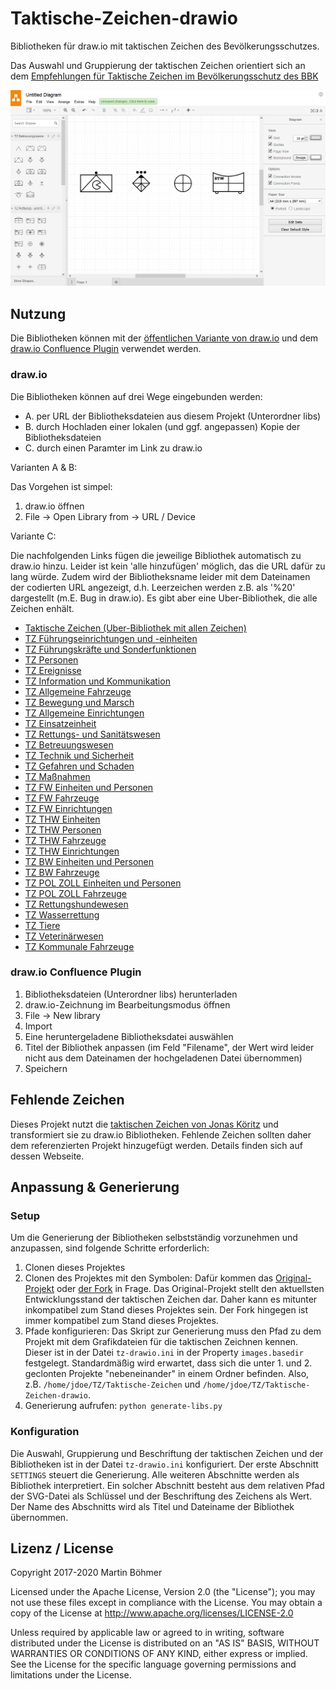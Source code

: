 # Taktische-Zeichen-drawio
Bibliotheken für draw.io mit taktischen Zeichen des Bevölkerungsschutzes.

Das Auswahl und Gruppierung der taktischen Zeichen orientiert sich an dem [Empfehlungen für Taktische Zeichen im Bevölkerungsschutz des BBK](http://www.bbk.bund.de/SharedDocs/Downloads/BBK/DE/FIS/DownloadsRechtundVorschriften/Volltext_Fw_Dv/SKK_DV_102_2012.html)

![Vorschau](https://github.com/MartinBoehmer/Taktische-Zeichen-drawio/raw/master/preview.PNG)

## Nutzung
Die Bibliotheken können mit der [öffentlichen Variante von draw.io](https://www.draw.io/) und dem [draw.io Confluence Plugin](https://marketplace.atlassian.com/plugins/com.mxgraph.confluence.plugins.diagramly/server/overview) verwendet werden.

### draw.io
Die Bibliotheken können auf drei Wege eingebunden werden:
- A. per URL der Bibliotheksdateien aus diesem Projekt (Unterordner libs)
- B. durch Hochladen einer lokalen (und ggf. angepassen) Kopie der Bibliotheksdateien
- C. durch einen Paramter im Link zu draw.io

Varianten A & B:

Das Vorgehen ist simpel:
1. draw.io öffnen
2. File -> Open Library from -> URL / Device

Variante C:

Die nachfolgenden Links fügen die jeweilige Bibliothek automatisch zu draw.io hinzu. Leider ist kein 'alle hinzufügen' möglich, das die URL dafür zu lang würde. Zudem wird der Bibliotheksname leider mit dem Dateinamen der codierten URL angezeigt, d.h. Leerzeichen werden z.B. als '%20' dargestellt (m.E. Bug in draw.io). Es gibt aber eine Uber-Bibliothek, die alle Zeichen enhält.
- [Taktische Zeichen (Uber-Bibliothek mit allen Zeichen)](https://www.draw.io/?splash=0&clibs=Uhttps%3A//raw.githubusercontent.com/MartinBoehmer/Taktische-Zeichen-drawio/master/libs/Taktische%20Zeichen.xml)
- [TZ Führungseinrichtungen und -einheiten](https://www.draw.io/?splash=0&clibs=Uhttps%3A//raw.githubusercontent.com/MartinBoehmer/Taktische-Zeichen-drawio/master/libs/TZ%2520F%25C3%25BChrungseinrichtungen%2520und%2520-einheiten.xml)
- [TZ Führungskräfte und Sonderfunktionen](https://www.draw.io/?splash=0&clibs=Uhttps%3A//raw.githubusercontent.com/MartinBoehmer/Taktische-Zeichen-drawio/master/libs/TZ%2520F%25C3%25BChrungskr%25C3%25A4fte%2520und%2520Sonderfunktionen.xml)
- [TZ Personen](https://www.draw.io/?splash=0&clibs=Uhttps%3A//raw.githubusercontent.com/MartinBoehmer/Taktische-Zeichen-drawio/master/libs/TZ%2520Personen.xml)
- [TZ Ereignisse](https://www.draw.io/?splash=0&clibs=Uhttps%3A//raw.githubusercontent.com/MartinBoehmer/Taktische-Zeichen-drawio/master/libs/TZ%2520Ereignisse.xml)
- [TZ Information und Kommunikation](https://www.draw.io/?splash=0&clibs=Uhttps%3A//raw.githubusercontent.com/MartinBoehmer/Taktische-Zeichen-drawio/master/libs/TZ%2520Information%2520und%2520Kommunikation.xml)
- [TZ Allgemeine Fahrzeuge](https://www.draw.io/?splash=0&clibs=Uhttps%3A//raw.githubusercontent.com/MartinBoehmer/Taktische-Zeichen-drawio/master/libs/TZ%2520Allgemeine%2520Fahrzeuge.xml)
- [TZ Bewegung und Marsch](https://www.draw.io/?splash=0&clibs=Uhttps%3A//raw.githubusercontent.com/MartinBoehmer/Taktische-Zeichen-drawio/master/libs/TZ%2520Bewegung%2520und%2520Marsch.xml)
- [TZ Allgemeine Einrichtungen](https://www.draw.io/?splash=0&clibs=Uhttps%3A//raw.githubusercontent.com/MartinBoehmer/Taktische-Zeichen-drawio/master/libs/TZ%2520Allgemeine%2520Einrichtungen.xml)
- [TZ Einsatzeinheit](https://www.draw.io/?splash=0&clibs=Uhttps%3A//raw.githubusercontent.com/MartinBoehmer/Taktische-Zeichen-drawio/master/libs/TZ%2520Einsatzeinheit.xml)
- [TZ Rettungs- und Sanitätswesen](https://www.draw.io/?splash=0&clibs=Uhttps%3A//raw.githubusercontent.com/MartinBoehmer/Taktische-Zeichen-drawio/master/libs/TZ%2520Rettungs-%2520und%2520Sanit%25C3%25A4tswesen.xml)
- [TZ Betreuungswesen](https://www.draw.io/?splash=0&clibs=Uhttps%3A//raw.githubusercontent.com/MartinBoehmer/Taktische-Zeichen-drawio/master/libs/TZ%2520Betreuungswesen.xml)
- [TZ Technik und Sicherheit](https://www.draw.io/?splash=0&clibs=Uhttps%3A//raw.githubusercontent.com/MartinBoehmer/Taktische-Zeichen-drawio/master/libs/TZ%2520Technik%2520und%2520Sicherheit.xml)
- [TZ Gefahren und Schaden](https://www.draw.io/?splash=0&clibs=Uhttps%3A//raw.githubusercontent.com/MartinBoehmer/Taktische-Zeichen-drawio/master/libs/TZ%2520Gefahren%2520und%2520Schaden.xml)
- [TZ Maßnahmen](https://www.draw.io/?splash=0&clibs=Uhttps%3A//raw.githubusercontent.com/MartinBoehmer/Taktische-Zeichen-drawio/master/libs/TZ%2520Ma%25C3%259Fnahmen.xml)
- [TZ FW Einheiten und Personen](https://www.draw.io/?splash=0&clibs=Uhttps%3A//raw.githubusercontent.com/MartinBoehmer/Taktische-Zeichen-drawio/master/libs/TZ%2520FW%2520Einheiten%2520und%2520Personen.xml)
- [TZ FW Fahrzeuge](https://www.draw.io/?splash=0&clibs=Uhttps%3A//raw.githubusercontent.com/MartinBoehmer/Taktische-Zeichen-drawio/master/libs/TZ%2520FW%2520Fahrzeuge.xml)
- [TZ FW Einrichtungen](https://www.draw.io/?splash=0&clibs=Uhttps%3A//raw.githubusercontent.com/MartinBoehmer/Taktische-Zeichen-drawio/master/libs/TZ%2520FW%2520Einrichtungen.xml)
- [TZ THW Einheiten](https://www.draw.io/?splash=0&clibs=Uhttps%3A//raw.githubusercontent.com/MartinBoehmer/Taktische-Zeichen-drawio/master/libs/TZ%2520THW%2520Einheiten.xml)
- [TZ THW Personen](https://www.draw.io/?splash=0&clibs=Uhttps%3A//raw.githubusercontent.com/MartinBoehmer/Taktische-Zeichen-drawio/master/libs/TZ%2520THW%2520Personen.xml)
- [TZ THW Fahrzeuge](https://www.draw.io/?splash=0&clibs=Uhttps%3A//raw.githubusercontent.com/MartinBoehmer/Taktische-Zeichen-drawio/master/libs/TZ%2520THW%2520Fahrzeuge.xml)
- [TZ THW Einrichtungen](https://www.draw.io/?splash=0&clibs=Uhttps%3A//raw.githubusercontent.com/MartinBoehmer/Taktische-Zeichen-drawio/master/libs/TZ%2520THW%2520Einrichtungen.xml)
- [TZ BW Einheiten und Personen](https://www.draw.io/?splash=0&clibs=Uhttps%3A//raw.githubusercontent.com/MartinBoehmer/Taktische-Zeichen-drawio/master/libs/TZ%2520BW%2520Einheiten%2520und%2520Personen.xml)
- [TZ BW Fahrzeuge](https://www.draw.io/?splash=0&clibs=Uhttps%3A//raw.githubusercontent.com/MartinBoehmer/Taktische-Zeichen-drawio/master/libs/TZ%2520BW%2520Fahrzeuge.xml)
- [TZ POL ZOLL Einheiten und Personen](https://www.draw.io/?splash=0&clibs=Uhttps%3A//raw.githubusercontent.com/MartinBoehmer/Taktische-Zeichen-drawio/master/libs/TZ%2520POL%2520ZOLL%2520Einheiten%2520und%2520Personen.xml)
- [TZ POL ZOLL Fahrzeuge](https://www.draw.io/?splash=0&clibs=Uhttps%3A//raw.githubusercontent.com/MartinBoehmer/Taktische-Zeichen-drawio/master/libs/TZ%2520POL%2520ZOLL%2520Fahrzeuge.xml)
- [TZ Rettungshundewesen](https://www.draw.io/?splash=0&clibs=Uhttps%3A//raw.githubusercontent.com/MartinBoehmer/Taktische-Zeichen-drawio/master/libs/TZ%2520Rettungshundewesen.xml)
- [TZ Wasserrettung](https://www.draw.io/?splash=0&clibs=Uhttps%3A//raw.githubusercontent.com/MartinBoehmer/Taktische-Zeichen-drawio/master/libs/TZ%2520Wasserrettung.xml)
- [TZ Tiere](https://www.draw.io/?splash=0&clibs=Uhttps%3A//raw.githubusercontent.com/MartinBoehmer/Taktische-Zeichen-drawio/master/libs/TZ%2520Tiere.xml)
- [TZ Veterinärwesen](https://www.draw.io/?splash=0&clibs=Uhttps%3A//raw.githubusercontent.com/MartinBoehmer/Taktische-Zeichen-drawio/master/libs/TZ%2520Veterin%25C3%25A4rwesen.xml)
- [TZ Kommunale Fahrzeuge](https://www.draw.io/?splash=0&clibs=Uhttps%3A//raw.githubusercontent.com/MartinBoehmer/Taktische-Zeichen-drawio/master/libs/TZ%2520Kommunale%2520Fahrzeuge.xml)


### draw.io Confluence Plugin
1. Bibliotheksdateien (Unterordner libs) herunterladen
2. draw.io-Zeichnung im Bearbeitungsmodus öffnen
3. File -> New library
4. Import
5. Eine heruntergeladene Bibliotheksdatei auswählen
6. Titel der Bibliothek anpassen
(im Feld "Filename", der Wert wird leider nicht aus dem Dateinamen der hochgeladenen Datei übernommen)
7. Speichern

## Fehlende Zeichen
Dieses Projekt nutzt die [taktischen Zeichen von Jonas Köritz](https://github.com/jonas-koeritz/Taktische-Zeichen) und transformiert sie zu draw.io Bibliotheken. Fehlende Zeichen sollten daher dem referenzierten Projekt hinzugefügt werden. Details finden sich auf dessen Webseite.

## Anpassung & Generierung

### Setup
Um die Generierung der Bibliotheken selbstständig vorzunehmen und anzupassen, sind folgende Schritte erforderlich:
1. Clonen dieses Projektes
2. Clonen des Projektes mit den Symbolen:
Dafür kommen das [Original-Projekt](https://github.com/jonas-koeritz/Taktische-Zeichen) oder [der Fork](https://github.com/MartinBoehmer/Taktische-Zeichen) in Frage. Das Original-Projekt stellt den aktuellsten Entwicklungsstand der taktischen Zeichen dar. Daher kann es mitunter inkompatibel zum Stand dieses Projektes sein. Der Fork hingegen ist immer kompatibel zum Stand dieses Projektes.
3. Pfade konfigurieren:
Das Skript zur Generierung muss den Pfad zu dem Projekt mit dem Grafikdateien für die taktischen Zeichnen kennen. Dieser ist in der Datei `tz-drawio.ini` in der Property `images.basedir` festgelegt. Standardmäßig wird erwartet, dass sich die unter 1. und 2. geclonten Projekte "nebeneinander" in einem Ordner befinden. Also, z.B. `/home/jdoe/TZ/Taktische-Zeichen` und `/home/jdoe/TZ/Taktische-Zeichen-drawio`.
4. Generierung aufrufen:
`python generate-libs.py`

### Konfiguration
Die Auswahl, Gruppierung und Beschriftung der taktischen Zeichen und der Bibliotheken ist in der Datei `tz-drawio.ini` konfiguriert. Der erste Abschnitt `SETTINGS` steuert die Generierung. Alle weiteren Abschnitte werden als Bibliothek interpretiert. Ein solcher Abschnitt besteht aus dem relativen Pfad der SVG-Datei als Schlüssel und der Beschriftung des Zeichens als Wert. Der Name des Abschnitts wird als Titel und Dateiname der Bibliothek übernommen.

## Lizenz / License

Copyright 2017-2020 Martin Böhmer

Licensed under the Apache License, Version 2.0 (the "License"); you may not use these files except in compliance with the License.
You may obtain a copy of the License at http://www.apache.org/licenses/LICENSE-2.0

Unless required by applicable law or agreed to in writing, software distributed under the License is distributed on an "AS IS" BASIS, WITHOUT WARRANTIES OR CONDITIONS OF ANY KIND, either express or implied.
See the License for the specific language governing permissions and limitations under the License.

